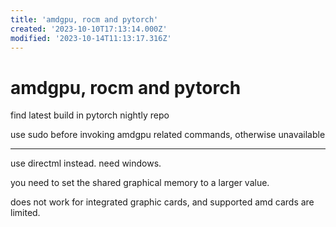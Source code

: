 ```yaml
---
title: 'amdgpu, rocm and pytorch'
created: '2023-10-10T17:13:14.000Z'
modified: '2023-10-14T11:13:17.316Z'
---
```


# amdgpu, rocm and pytorch

find latest build in pytorch nightly repo

use sudo before invoking amdgpu related commands, otherwise unavailable

---

use directml instead. need windows.

you need to set the shared graphical memory to a larger value.

does not work for integrated graphic cards, and supported amd cards are limited.



